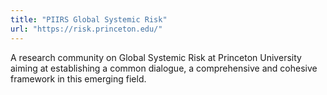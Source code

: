 ```yaml
---
title: "PIIRS Global Systemic Risk"
url: "https://risk.princeton.edu/"
---
```


A research community on Global Systemic Risk at Princeton University aiming at establishing a common dialogue, a comprehensive and cohesive framework in this emerging field.
